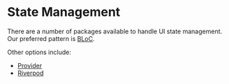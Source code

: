 # State Management

There are a number of packages available to handle UI state management. Our preferred pattern is [BLoC](https://pub.dev/packages/bloc).

Other options include:

- [Provider](https://pub.dev/packages/provider)
- [Riverpod](https://pub.dev/packages/riverpod)
